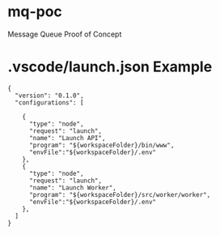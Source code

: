 # mq-poc
Message Queue Proof of Concept

# .vscode/launch.json Example
```
{
  "version": "0.1.0",
  "configurations": [

    {
      "type": "node",
      "request": "launch",
      "name": "Launch API",
      "program": "${workspaceFolder}/bin/www",
      "envFile":"${workspaceFolder}/.env"
    },
    {
      "type": "node",
      "request": "launch",
      "name": "Launch Worker",
      "program": "${workspaceFolder}/src/worker/worker",
      "envFile":"${workspaceFolder}/.env"
    },
  ]
}
```